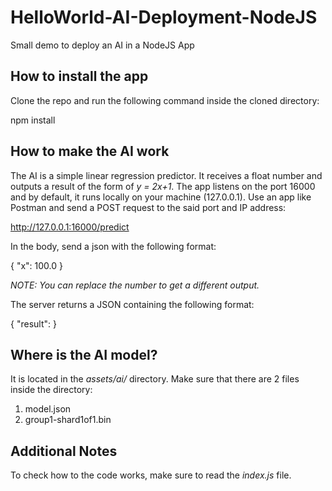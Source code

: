 # HelloWorld-AI-Deployment-NodeJS
Small demo to deploy an AI in a NodeJS App

## How to install the app
Clone the repo and run the following command inside the cloned directory:

npm install

## How to make the AI work
The AI is a simple linear regression predictor. It receives a float number and outputs a result of the form of  *_y = 2x+1_*.
The app listens on the port 16000 and by default, it runs locally on your machine (127.0.0.1).
Use an app like Postman and send a POST request to the said port and IP address:

http://127.0.0.1:16000/predict

In the body, send a json with the following format:

{
	"x": 100.0
}

*NOTE: You can replace the number to get a different output.*

The server returns a JSON containing the following format:

{
	"result": <number>
}

## Where is the AI model?
It is located in the *assets/ai/* directory. Make sure that there are 2 files inside the directory:
1. model.json
2. group1-shard1of1.bin

## Additional Notes
To check how to the code works, make sure to read the *index.js* file.